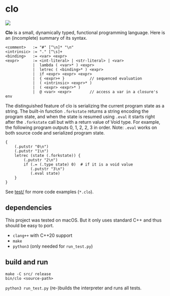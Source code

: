 # clo

![](https://github.com/sdingcn/clo/actions/workflows/run_test.yml/badge.svg)

**Clo** is a small, dynamically typed, functional programming language.
Here is an (incomplete) summary of its syntax.
```
<comment>   := "#" [^\n]* "\n"
<intrinsic> := "." [^\s]+
<binding>   := <var> <expr>
<expr>      := <int-literal> | <str-literal> | <var>
            |  lambda ( <var>* ) <expr>
            |  letrec ( <binding>* ) <expr>
            |  if <expr> <expr> <expr>
            |  { <expr>+ }           // sequenced evaluation
            |  ( <intrinsic> <expr>* )
            |  ( <expr> <expr>* )
            |  @ <var> <expr>        // access a var in a closure's env
```

The distinguished feature of clo is serializing
the current program state as a string.
The built-in function `.forkstate` returns
a string encoding the program state,
and when the state is resumed using `.eval` it starts
right after the `.forkstate` call but with a return value of Void type.
For example, the following program outputs 0, 1, 2, 2, 3 in order.
Note: `.eval` works on both source code and serialized program state.
```
{
    (.putstr "0\n")
    (.putstr "1\n")
    letrec (state (.forkstate)) {
        (.putstr "2\n")
        if (.= (.type state) 0)  # if it is a void value
           (.putstr "3\n")
           (.eval state)
    }
}
```

See [test/](test/) for more code examples (`*.clo`).

## dependencies

This project was tested on macOS.
But it only uses standard C++ and thus should be easy to port.

+ `clang++` with C++20 support
+ `make`
+ `python3` (only needed for `run_test.py`)

## build and run

```
make -C src/ release
bin/clo <source-path>
```

`python3 run_test.py` (re-)builds the interpreter and runs all tests.

